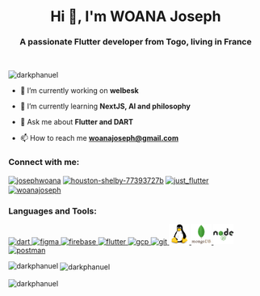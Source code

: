 <h1 align="center">Hi 👋, I'm WOANA Joseph</h1>
<h3 align="center">A passionate Flutter developer from Togo, living in France </h3>
<img align="right alt="Coding" width="400" scr ="https://cdn.dribbble.com/users/4055494/screenshots/15215756/media/d2b66c4ca0192aa26d103448b3d1518b.gif">
<p align="left"> <img src="https://komarev.com/ghpvc/?username=darkphanuel&label=Profile%20views&color=0e75b6&style=flat" alt="darkphanuel" /> </p>


- 🔭 I’m currently working on **welbesk**

- 🌱 I’m currently learning **NextJS, AI and philosophy**

- 💬 Ask me about **Flutter and DART**

- 📫 How to reach me **woanajoseph@gmail.com**

<h3 align="left">Connect with me:</h3>
<p align="left">
<a href="https://twitter.com/josephwoana" target="blank"><img align="center" src="https://raw.githubusercontent.com/rahuldkjain/github-profile-readme-generator/master/src/images/icons/Social/twitter.svg" alt="josephwoana" height="30" width="40" /></a>
<a href="https://linkedin.com/in/houston-shelby-77393727b" target="blank"><img align="center" src="https://raw.githubusercontent.com/rahuldkjain/github-profile-readme-generator/master/src/images/icons/Social/linked-in-alt.svg" alt="houston-shelby-77393727b" height="30" width="40" /></a>
<a href="https://instagram.com/just_flutter" target="blank"><img align="center" src="https://raw.githubusercontent.com/rahuldkjain/github-profile-readme-generator/master/src/images/icons/Social/instagram.svg" alt="just_flutter" height="30" width="40" /></a>
<a href="https://www.youtube.com/c/woanajoseph" target="blank"><img align="center" src="https://raw.githubusercontent.com/rahuldkjain/github-profile-readme-generator/master/src/images/icons/Social/youtube.svg" alt="woanajoseph" height="30" width="40" /></a>
</p>

<h3 align="left">Languages and Tools:</h3>
<p align="left"> <a href="https://dart.dev" target="_blank" rel="noreferrer"> <img src="https://www.vectorlogo.zone/logos/dartlang/dartlang-icon.svg" alt="dart" width="40" height="40"/> </a> <a href="https://www.figma.com/" target="_blank" rel="noreferrer"> <img src="https://www.vectorlogo.zone/logos/figma/figma-icon.svg" alt="figma" width="40" height="40"/> </a> <a href="https://firebase.google.com/" target="_blank" rel="noreferrer"> <img src="https://www.vectorlogo.zone/logos/firebase/firebase-icon.svg" alt="firebase" width="40" height="40"/> </a> <a href="https://flutter.dev" target="_blank" rel="noreferrer"> <img src="https://www.vectorlogo.zone/logos/flutterio/flutterio-icon.svg" alt="flutter" width="40" height="40"/> </a> <a href="https://cloud.google.com" target="_blank" rel="noreferrer"> <img src="https://www.vectorlogo.zone/logos/google_cloud/google_cloud-icon.svg" alt="gcp" width="40" height="40"/> </a> <a href="https://git-scm.com/" target="_blank" rel="noreferrer"> <img src="https://www.vectorlogo.zone/logos/git-scm/git-scm-icon.svg" alt="git" width="40" height="40"/> </a> <a href="https://www.linux.org/" target="_blank" rel="noreferrer"> <img src="https://raw.githubusercontent.com/devicons/devicon/master/icons/linux/linux-original.svg" alt="linux" width="40" height="40"/> </a> <a href="https://www.mongodb.com/" target="_blank" rel="noreferrer"> <img src="https://raw.githubusercontent.com/devicons/devicon/master/icons/mongodb/mongodb-original-wordmark.svg" alt="mongodb" width="40" height="40"/> </a> <a href="https://nodejs.org" target="_blank" rel="noreferrer"> <img src="https://raw.githubusercontent.com/devicons/devicon/master/icons/nodejs/nodejs-original-wordmark.svg" alt="nodejs" width="40" height="40"/> </a> <a href="https://postman.com" target="_blank" rel="noreferrer"> <img src="https://www.vectorlogo.zone/logos/getpostman/getpostman-icon.svg" alt="postman" width="40" height="40"/> </a> </p>

<p><img align="left" src="https://github-readme-stats.vercel.app/api/top-langs?username=darkphanuel&show_icons=true&locale=en&layout=compact" alt="darkphanuel" /></p>

<p>&nbsp;<img align="center" src="https://github-readme-stats.vercel.app/api?username=darkphanuel&show_icons=true&locale=en" alt="darkphanuel" /></p>

<p><img align="center" src="https://github-readme-streak-stats.herokuapp.com/?user=darkphanuel&" alt="darkphanuel" /></p>
